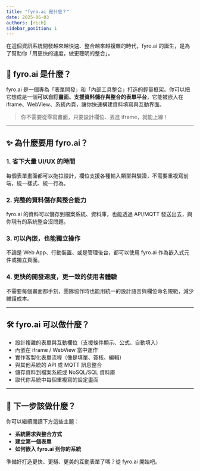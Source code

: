 ```yaml
---
title: "fyro.ai 是什麼？"
date: 2025-06-03
authors: [rich]
sidebar_position: 1
---
```


在這個資訊系統開發越來越快速、整合越來越複雜的時代，fyro.ai 的誕生，是為了幫助你「用更快的速度，做更聰明的整合」。

## 🚀 fyro.ai 是什麼？

fyro.ai 是一個專為「表單開發」和「內部工具整合」打造的輕量框架。你可以把它想成是一個**可以自訂畫面、支援資料儲存與整合的表單平台**，它能被嵌入在 iframe、WebView、系統內頁，讓你快速構建資料填寫與互動界面。

> 你不需要從零寫畫面，只要設計欄位、丟進 iframe，就能上線！

---

## ✨ 為什麼要用 fyro.ai？

### 1. 省下大量 UI/UX 的時間
每個表單畫面都可以拖拉設計，欄位支援各種輸入類型與驗證，不需要重複寫前端，統一樣式、統一行為。

### 2. 完整的資料儲存與整合能力
fyro.ai 的資料可以儲存到檔案系統、資料庫，也能透過 API/MQTT 發送出去，與你現有的系統整合沒問題。

### 3. 可以內嵌，也能獨立操作
不論是 Web App、行動裝置、或是管理後台，都可以使用 fyro.ai 作為嵌入式元件或獨立頁面。

### 4. 更快的開發速度，更一致的使用者體驗
不需要每個畫面都手刻，團隊協作時也能用統一的設計語言與欄位命名規範，減少維護成本。

---

## 🛠 fyro.ai 可以做什麼？

- 設計複雜的表單與互動欄位（支援條件顯示、公式、自動填入）
- 內嵌在 iframe / WebView 當中運作
- 實作客製化表單流程（像是填單、簽核、編輯）
- 與其他系統的 API 或 MQTT 訊息整合
- 儲存資料到檔案系統或 NoSQL/SQL 資料庫
- 取代你系統中每個重複寫的設定畫面

---

## 👣 下一步該做什麼？

你可以繼續閱讀下方這些主題：

- **系統需求與整合方式**
- **建立第一個表單**
- **如何嵌入 fyro.ai 到你的系統**

準備好打造更快、更穩、更美的互動表單了嗎？從 fyro.ai 開始吧。
